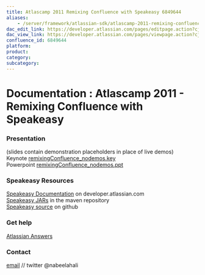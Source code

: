 ```yaml
---
title: Atlascamp 2011 Remixing Confluence with Speakeasy 6849644
aliases:
    - /server/framework/atlassian-sdk/atlascamp-2011-remixing-confluence-with-speakeasy-6849644.html
dac_edit_link: https://developer.atlassian.com/pages/editpage.action?cjm=wozere&pageId=6849644
dac_view_link: https://developer.atlassian.com/pages/viewpage.action?cjm=wozere&pageId=6849644
confluence_id: 6849644
platform:
product:
category:
subcategory:
---
```

# Documentation : Atlascamp 2011 - Remixing Confluence with Speakeasy

### Presentation

(slides contain demonstration placeholders in place of live demos)  
Keynote [remixingConfluence\_nodemos.key](attachments/6849644/7078136.key)  
Powerpoint [remixingConfluence\_nodemos.ppt](attachments/6849644/7078137.ppt)

### Speakeasy Resources

[Speakeasy Documentation](https://developer.atlassian.com/display/SPEAK/Speakeasy) on developer.atlassian.com  
<a href="https://maven.atlassian.com/content/repositories/atlassian-public/com/atlassian/labs/speakeasy-plugin/" class="external-link">Speakeasy JARs</a> in the maven repository  
<a href="https://github.com/mrdon/speakeasy-plugin" class="external-link">Speakeasy source</a> on github

### Get help

<a href="https://answers.atlassian.com/" class="external-link">Atlassian Answers</a>

### Contact

<a href="mailto:nali@atlassian.com" class="external-link">email</a> // twitter @nabeelahali

 
















































































































































































































































































































